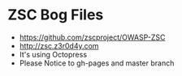 # ZSC Bog Files
* https://github.com/zscproject/OWASP-ZSC
* http://zsc.z3r0d4y.com
* It's using Octopress
* Please Notice to gh-pages and master branch